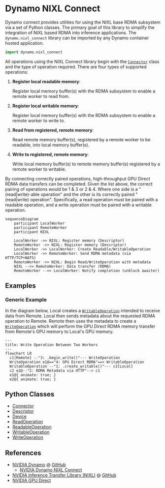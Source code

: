 <!--
SPDX-FileCopyrightText: Copyright (c) 2025 NVIDIA CORPORATION & AFFILIATES. All rights reserved.
SPDX-License-Identifier: Apache-2.0

Licensed under the Apache License, Version 2.0 (the "License");
you may not use this file except in compliance with the License.
You may obtain a copy of the License at

http://www.apache.org/licenses/LICENSE-2.0

Unless required by applicable law or agreed to in writing, software
distributed under the License is distributed on an "AS IS" BASIS,
WITHOUT WARRANTIES OR CONDITIONS OF ANY KIND, either express or implied.
See the License for the specific language governing permissions and
limitations under the License.
-->

# Dynamo NIXL Connect

Dynamo connect provides utilities for using the NIXL base RDMA subsystem via a set of Python classes.
The primary goal of this library to simplify the integration of NIXL based RDMA into inference applications.
The `dynamo.nixl_connect` library can be imported by any Dynamo container hosted application.

```python
import dynamo.nixl_connect
```

All operations using the NIXL Connect library begin with the [`Connector`](connector.md) class and the type of operation required.
There are four types of supported operations:

 1. **Register local readable memory**:

    Register local memory buffer(s) with the RDMA subsystem to enable a remote worker to read from.

 2. **Register local writable memory**:

    Register local memory buffer(s) with the RDMA subsystem to enable a remote worker to write to.

 3. **Read from registered, remote memory**:

    Read remote memory buffer(s), registered by a remote worker to be readable, into local memory buffer(s).

 4. **Write to registered, remote memory**:

    Write local memory buffer(s) to remote memory buffer(s) registered by a remote worker to writable.

By connecting correctly paired operations, high-throughput GPU Direct RDMA data transfers can be completed.
Given the list above, the correct pairing of operations would be 1 & 3 or 2 & 4.
Where one side is a "(read|write)-able operation" and the other is its correctly paired "(read|write) operation".
Specifically, a read operation must be paired with a readable operation, and a write operation must be paired with a writable operation.

```mermaid
sequenceDiagram
    participant LocalWorker
    participant RemoteWorker
    participant NIXL

    LocalWorker ->> NIXL: Register memory (Descriptor)
    RemoteWorker ->> NIXL: Register memory (Descriptor)
    LocalWorker ->> LocalWorker: Create Readable/WritableOperation
    LocalWorker ->> RemoteWorker: Send RDMA metadata (via HTTP/TCP+NATS)
    RemoteWorker ->> NIXL: Begin Read/WriteOperation with metadata
    NIXL -->> RemoteWorker: Data transfer (RDMA)
    RemoteWorker -->> LocalWorker: Notify completion (unblock awaiter)
```

## Examples

### Generic Example

In the diagram below, Local creates a [`WritableOperation`](writable_operation.md) intended to receive data from Remote.
Local then sends metadata about the requested RDMA operation to Remote.
Remote then uses the metadata to create a [`WriteOperation`](write_operation.md) which will perform the GPU Direct RDMA memory transfer from Remote's GPU memory to Local's GPU memory.

```mermaid
---
title: Write Operation Between Two Workers
---
flowchart LR
  c1[Remote] --"3: .begin_write()"--- WriteOperation
  WriteOperation e1@=="4: GPU Direct RDMA"==> WritableOperation
  WritableOperation --"1: .create_writable()"--- c2[Local]
  c2 e2@--"2: RDMA Metadata via HTTP"--> c1
  e1@{ animate: true; }
  e2@{ animate: true; }
```

## Python Classes

  - [Connector](connector.md)
  - [Descriptor](descriptor.md)
  - [Device](device.md)
  - [ReadOperation](read_operation.md)
  - [ReadableOperation](readable_operation.md)
  - [WritableOperation](writable_operation.md)
  - [WriteOperation](write_operation.md)


## References

  - [NVIDIA Dynamo](https://developer.nvidia.com/dynamo) @ [GitHub](https://github.com/ai-dynamo/dynamo)
    - [NVIDIA Dynamo NIXL Connect](https://github.com/ai-dynamo/dynamo/tree/main/docs/runtime/nixl_connect)
  - [NVIDIA Inference Transfer Library (NIXL)](https://developer.nvidia.com/blog/introducing-nvidia-dynamo-a-low-latency-distributed-inference-framework-for-scaling-reasoning-ai-models/#nvidia_inference_transfer_library_nixl_low-latency_hardware-agnostic_communication%C2%A0) @ [GitHub](https://github.com/ai-dynamo/nixl)
  - [NVIDIA GPU Direct](https://developer.nvidia.com/gpudirect)
